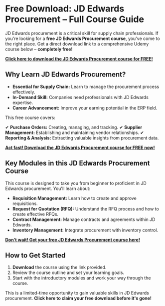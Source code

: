 # Free Download: JD Edwards Procurement – Full Course Guide

JD Edwards procurement is a critical skill for supply chain professionals. If you're looking for a **free JD Edwards Procurement course**, you've come to the right place. Get a direct download link to a comprehensive Udemy course below – **completely free!**

[**Click here to download the JD Edwards Procurement course for FREE!**](https://udemywork.com/jd-edwards-procurement)

## Why Learn JD Edwards Procurement?

*   **Essential for Supply Chain:** Learn to manage the procurement process effectively.
*   **In-Demand Skill:** Companies need professionals with JD Edwards expertise.
*   **Career Advancement:** Improve your earning potential in the ERP field.

This free course covers:

✔ **Purchase Orders:** Creating, managing, and tracking.
✔ **Supplier Management:** Establishing and maintaining vendor relationships.
✔ **Reporting & Analysis:** Extracting valuable insights from procurement data.

[**Act fast! Download the JD Edwards Procurement course for FREE now!**](https://udemywork.com/jd-edwards-procurement)

## Key Modules in this JD Edwards Procurement Course

This course is designed to take you from beginner to proficient in JD Edwards procurement. You'll learn about:

*   **Requisition Management:** Learn how to create and approve requisitions.
*   **Request for Quotation (RFQ):** Understand the RFQ process and how to create effective RFQs.
*   **Contract Management:** Manage contracts and agreements within JD Edwards.
*   **Inventory Management:** Integrate procurement with inventory control.

[**Don't wait! Get your free JD Edwards Procurement course here!**](https://udemywork.com/jd-edwards-procurement)

## How to Get Started

1.  **Download** the course using the link provided.
2.  Review the course outline and set your learning goals.
3.  Start with the introductory modules and work your way through the course.

This is a limited-time opportunity to gain valuable skills in JD Edwards procurement. **Click here to claim your free download before it's gone!**
